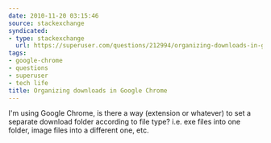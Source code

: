 ```yaml
---
date: 2010-11-20 03:15:46
source: stackexchange
syndicated:
- type: stackexchange
  url: https://superuser.com/questions/212994/organizing-downloads-in-google-chrome
tags:
- google-chrome
- questions
- superuser
- tech life
title: Organizing downloads in Google Chrome
---
```


I'm using Google Chrome, is there a way (extension or whatever) to set a separate download folder according to file type? i.e. exe files into one folder, image files into a different one, etc.